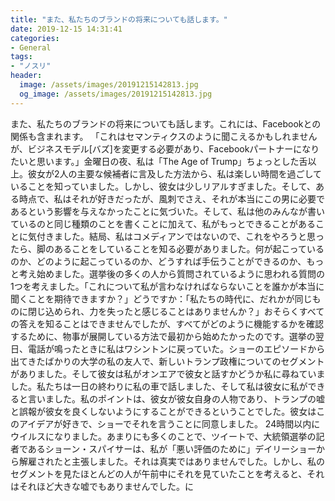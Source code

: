 ```yaml
---
title: "また、私たちのブランドの将来についても話します。"
date: 2019-12-15 14:31:41
categories:
- General
tags:
- "ノスリ"
header:
  image: /assets/images/20191215142813.jpg
  og_image: /assets/images/20191215142813.jpg
---
```


また、私たちのブランドの将来についても話します。これには、Facebookとの関係も含まれます。 「これはセマンティクスのように聞こえるかもしれませんが、ビジネスモデル[バズ]を変更する必要があり、Facebookパートナーになりたいと思います。」金曜日の夜、私は「The Age of Trump」ちょっとした舌以上。彼女が2人の主要な候補者に言及した方法から、私は楽しい時間を過ごしていることを知っていました。しかし、彼女は少しリアルすぎました。そして、ある時点で、私はそれが好きだったが、風刺でさえ、それが本当にこの男に必要であるという影響を与えなかったことに気づいた。そして、私は他のみんなが書いているのと同じ種類のことを書くことに加えて、私がもっとできることがあることに気付きました。結局、私はコメディアンではないので、これをやろうと思ったら、脚のあることをしていることを知る必要がありました。何が起こっているのか、どのように起こっているのか、どうすれば手伝うことができるのか、もっと考え始めました。選挙後の多くの人から質問されているように思われる質問の1つを考えました。「これについて私が言わなければならないことを誰かが本当に聞くことを期待できますか？」どうですか：「私たちの時代に、だれかが同じものに閉じ込められ、力を失ったと感じることはありませんか？」おそらくすべての答えを知ることはできませんでしたが、すべてがどのように機能するかを確認するために、物事が展開している方法で最初から始めたかったのです。選挙の翌日、電話が鳴ったときに私はワシントンに戻っていた。ショーのエピソードから出てきたばかりの大学の私の友人で、新しいトランプ政権についてのセグメントがありました。そして彼女は私がオンエアで彼女と話すかどうか私に尋ねていました。私たちは一日の終わりに私の車で話しました、そして私は彼女に私ができると言いました。私のポイントは、彼女が彼女自身の人物であり、トランプの嘘と誤報が彼女を良くしないようにすることができるということでした。彼女はこのアイデアが好きで、ショーでそれを言うことに同意しました。 24時間以内にウイルスになりました。あまりにも多くのことで、ツイートで、大統領選挙の記者であるショーン・スパイサーは、私が「悪い評価のために」デイリーショーから解雇されたと主張しました。それは真実ではありませんでした。しかし、私のセグメントを見たほとんどの人が午前中にそれを見ていたことを考えると、それはそれほど大きな嘘でもありませんでした。に
